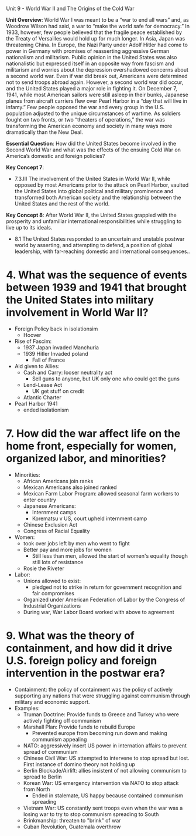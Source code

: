 Unit 9 - World War II and The Origins of the Cold War

**Unit Overview**:  World War I was meant to be a “war to end all wars” and, as Woodrow Wilson had said, a war to “make the world safe for democracy.” In 1933, however, few people  believed that the fragile peace established by the Treaty of Versailles would hold up for much longer. In Asia, Japan was threatening China. In Europe, the Nazi Party under Adolf Hitler had come to power in Germany with promises of reasserting aggressive German nationalism and militarism. Public opinion in the United States was also nationalistic but expressed itself in an opposite way from fascism and militarism and worries about the depression overshadowed concerns about a second world war. Even if war did break out, Americans were determined not to send troops abroad again. However, a second world war did occur, and the United States played a major role in fighting it. On December 7, 1941, while most American sailors were still asleep in their bunks, Japanese planes from aircraft carriers flew over Pearl Harbor in a “day that will live in infamy.” Few people opposed the war and every group in the U.S. population adjusted to the unique circumstances of wartime. As soldiers fought on two fronts, or two “theaters of operations,” the war was transforming the American economy and society in many ways more dramatically than the New Deal.

**Essential Question**: How did the United States become involved in the Second World War and what was the effects of the ensuing Cold War on America’s domestic and foreign policies?
 
**Key Concept 7**:
- 7.3.III The involvement of the United States in World War II, while opposed by most Americans prior to the attack on Pearl Harbor, vaulted the United States into global political and military prominence and transformed both American society and the relationship between the United States and the rest of the world.
 
**Key Concept 8**:
After World War II, the United States grappled with the prosperity and unfamiliar international responsibilities while struggling to live up to its ideals.
- 8.1 The United States responded to an uncertain and unstable postwar world by asserting, and attempting to defend, a position of global leadership, with far-reaching domestic and international consequences..

# 4. What was the sequence of events between 1939 and 1941 that brought the United States into military involvement in World War II?
- Foreign Policy back in isolationsim
	- Hoover
- Rise of Fascim:
	- 1937 Japan invaded Manchuria
	- 1939 Hitler Invaded poland
		- Fall of France
- Aid given to Allies:
	- Cash and Carry: looser neutrality act
		- Sell guns to anyone, but UK only one who could get the guns
	- Lend-Lease Act
		- UK get stuff on credit
	- Atlantic Charter
- Pearl Harbor 1941
	- ended isolationism

# 7. How did the war affect life on the home front, especially for women, organized labor, and minorities?
- Minorities:
	- African Americans join ranks
	- Mexican Americans also joined ranked
	- Mexican Farm Labor Program: allowed seasonal farm workers to enter country
	- Japanese Americans:
		- Internment camps
		- Korematsu v US, court upheld internment camp
	- Chinese Exclusion Act
	- Congress of Racial Equality
- Women:
	- took over jobs left by men who went to fight
	- Better pay and more jobs for women
		- Still less than men, allowed the start of women's equality though still lots of resistance
	- Rosie the Riveter
- Labor:
	- Unions allowed to exist:
		- pledged not to strike in return for government recognition and fair compromises
	- Organized under American Federation of Labor by the Congress of Industrial Organizations
	- During war, War Labor Board worked with above to agreement


# 9. What was the theory of containment, and how did it drive U.S. foreign policy and foreign intervention in the postwar era?

- Containment: the policy of containment was the policy of actively supporting any nations that were struggling against communism through military and economic support. 
- Examples:
	- Truman Doctrine: Provide funds to Greece and Turkey who were actively fighting off communism
	- Marshall Plan: Provide funds to rebuild Europe
		- Prevented europe from becoming run down and making communism appealing
	- NATO: aggressively insert US power in internation affairs to prevent spread of communism
	- Chinese Civil War: US attempted to intervene to stop spread but lost. First instance of domino theory not holding up
	- Berlin Blockade/Airlift: allies insistent of not allowing communism to spread to Berlin
	- Korean War: US emergency intervention via NATO to stop attack from North
		- Ended in stalemate, US happy because contained communism spreading
	- Vietnam War: US constantly sent troops even when the war was a losing war to try to stop communism spreading to South
	- Brinkmanship: threaten to "brink" of war
	- Cuban Revolution, Guatemala overthrow
